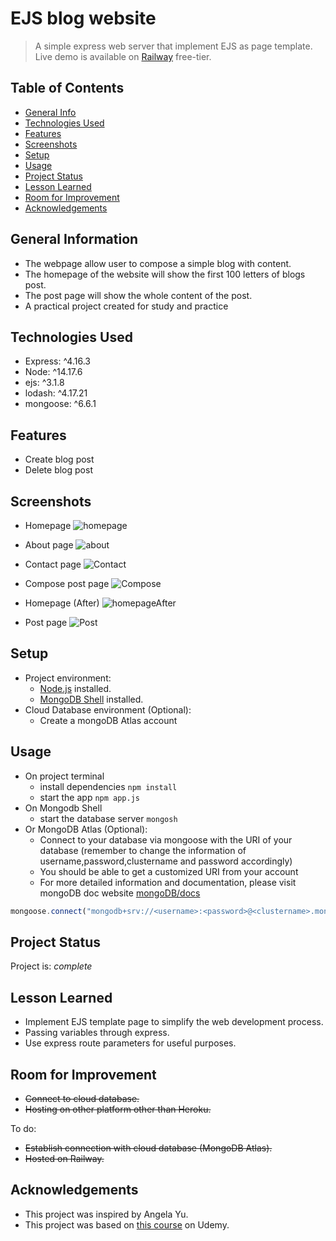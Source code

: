 # EJS blog website
> A simple express web server that implement EJS as page template.
> Live demo is available on [Railway](https://ejsblog-production.up.railway.app/) free-tier. 


## Table of Contents
* [General Info](#general-information)
* [Technologies Used](#technologies-used)
* [Features](#features)
* [Screenshots](#screenshots)
* [Setup](#setup)
* [Usage](#usage)
* [Project Status](#project-status)
* [Lesson Learned](#lesson-learned)
* [Room for Improvement](#room-for-improvement)
* [Acknowledgements](#acknowledgements)


## General Information
- The webpage allow user to compose a simple blog with content.
- The homepage of the website will show the first 100 letters of blogs post.
- The post page will show the whole content of the post.
- A practical project created for study and practice


## Technologies Used
- Express: ^4.16.3
- Node: ^14.17.6
- ejs: ^3.1.8
- lodash: ^4.17.21
- mongoose: ^6.6.1


## Features
- Create blog post
- Delete blog post


## Screenshots
- Homepage
![homepage](public/images/homeb4.png)

- About page
![about](public/images/about.png)

- Contact page
![Contact](public/images/contact.png)

- Compose post page
![Compose](public/images/compose.png)

- Homepage (After)
![homepageAfter](public/images/homeAfter.png)

- Post page
![Post](public/images/dynamicPage.png)


## Setup
- Project environment:
    - [Node.js](https://nodejs.org/en/) installed.
    - [MongoDB Shell](https://www.mongodb.com/docs/mongodb-shell/) installed.
- Cloud Database environment (Optional):
    - Create a mongoDB Atlas account


## Usage
- On project terminal
    - install dependencies `npm install`
    - start the app `npm app.js`
- On Mongodb Shell
    - start the database server `mongosh`
- Or MongoDB Atlas (Optional):
  - Connect to your database via mongoose with the URI of your database (remember to change the information of username,password,clustername and password accordingly)
  - You should be able to get a customized URI from your account
  - For more detailed information and documentation, please visit mongoDB doc website [mongoDB/docs](https://www.mongodb.com/docs/atlas/)
```javascript
mongoose.connect("mongodb+srv://<username>:<password>@<clustername>.mongodb.net/<databasename>?w=majority");
```

## Project Status
Project is: _complete_ 


## Lesson Learned
- Implement EJS template page to simplify the web development process.
- Passing variables through express.
- Use express route parameters for useful purposes.


## Room for Improvement
- ~~Connect to cloud database.~~
- ~~Hosting on other platform other than Heroku.~~

To do:
- ~~Establish connection with cloud database (MongoDB Atlas).~~
- ~~Hosted on Railway.~~


## Acknowledgements
- This project was inspired by Angela Yu.
- This project was based on [this course](https://www.udemy.com/course/the-complete-web-development-bootcamp/) on Udemy.